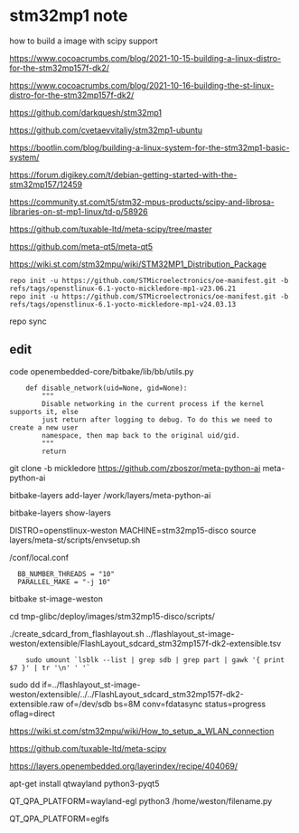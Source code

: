 # stm32mp1 note
how to build a image with scipy support

https://www.cocoacrumbs.com/blog/2021-10-15-building-a-linux-distro-for-the-stm32mp157f-dk2/

https://www.cocoacrumbs.com/blog/2021-10-16-building-the-st-linux-distro-for-the-stm32mp157f-dk2/

https://github.com/darkquesh/stm32mp1

https://github.com/cvetaevvitaliy/stm32mp1-ubuntu

https://bootlin.com/blog/building-a-linux-system-for-the-stm32mp1-basic-system/

https://forum.digikey.com/t/debian-getting-started-with-the-stm32mp157/12459


https://community.st.com/t5/stm32-mpus-products/scipy-and-librosa-libraries-on-st-mp1-linux/td-p/58926

https://github.com/tuxable-ltd/meta-scipy/tree/master

https://github.com/meta-qt5/meta-qt5


https://wiki.st.com/stm32mpu/wiki/STM32MP1_Distribution_Package


    repo init -u https://github.com/STMicroelectronics/oe-manifest.git -b refs/tags/openstlinux-6.1-yocto-mickledore-mp1-v23.06.21
    repo init -u https://github.com/STMicroelectronics/oe-manifest.git -b refs/tags/openstlinux-6.1-yocto-mickledore-mp1-v24.03.13

repo sync
## edit

code openembedded-core/bitbake/lib/bb/utils.py

        def disable_network(uid=None, gid=None):
            """
            Disable networking in the current process if the kernel supports it, else
            just return after logging to debug. To do this we need to create a new user
            namespace, then map back to the original uid/gid.
            """
            return

git clone -b mickledore https://github.com/zboszor/meta-python-ai meta-python-ai

bitbake-layers add-layer /work/layers/meta-python-ai
  
bitbake-layers show-layers


DISTRO=openstlinux-weston MACHINE=stm32mp15-disco source layers/meta-st/scripts/envsetup.sh

/conf/local.conf

      BB_NUMBER_THREADS = "10"
      PARALLEL_MAKE = "-j 10"

bitbake st-image-weston


cd tmp-glibc/deploy/images/stm32mp15-disco/scripts/

./create_sdcard_from_flashlayout.sh ../flashlayout_st-image-weston/extensible/FlashLayout_sdcard_stm32mp157f-dk2-extensible.tsv 


        sudo umount `lsblk --list | grep sdb | grep part | gawk '{ print $7 }' | tr '\n' ' '`

sudo dd if=../flashlayout_st-image-weston/extensible/../../FlashLayout_sdcard_stm32mp157f-dk2-extensible.raw of=/dev/sdb bs=8M conv=fdatasync status=progress oflag=direct




https://wiki.st.com/stm32mpu/wiki/How_to_setup_a_WLAN_connection

https://github.com/tuxable-ltd/meta-scipy

https://layers.openembedded.org/layerindex/recipe/404069/

apt-get install qtwayland python3-pyqt5

QT_QPA_PLATFORM=wayland-egl python3 /home/weston/filename.py

QT_QPA_PLATFORM=eglfs


